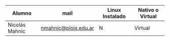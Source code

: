 | Alumno                         | mail                    | Linux Instalado | Nativo o Virtual |
|--------------------------------|-------------------------|-----------------|------------------|
| Nicolás Mahnic                 | nmahnic@pioix.edu.ar    | N               | Virtual          |
